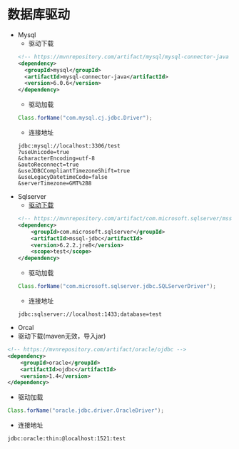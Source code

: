 # 数据库驱动
+ Mysql
  + 驱动下载
  ```xml
  <!-- https://mvnrepository.com/artifact/mysql/mysql-connector-java -->
  <dependency>
    <groupId>mysql</groupId>
    <artifactId>mysql-connector-java</artifactId>
    <version>6.0.6</version>
  </dependency>
  ```
  + 驱动加载
  ```java
  Class.forName("com.mysql.cj.jdbc.Driver");
  ```
  + 连接地址
  ```
  jdbc:mysql://localhost:3306/test
  ?useUnicode=true
  &characterEncoding=utf-8
  &autoReconnect=true
  &useJDBCCompliantTimezoneShift=true
  &useLegacyDatetimeCode=false
  &serverTimezone=GMT%2B8
  ```
+ Sqlserver
  + [驱动下载](https://docs.microsoft.com/zh-cn/sql/connect/jdbc/download-microsoft-jdbc-driver-for-sql-server?view=sql-server-2017)
  ```xml
  <!-- https://mvnrepository.com/artifact/com.microsoft.sqlserver/mssql-jdbc -->
  <dependency>
      <groupId>com.microsoft.sqlserver</groupId>
      <artifactId>mssql-jdbc</artifactId>
      <version>6.2.2.jre8</version>
      <scope>test</scope>
  </dependency>
  ```
  + 驱动加载
  ```java
  Class.forName("com.microsoft.sqlserver.jdbc.SQLServerDriver");
  ```
  + 连接地址
  ```
  jdbc:sqlserver://localhost:1433;database=test
  ```
+ Orcal
 + 驱动下载(maven无效，导入jar)
  ```xml
  <!-- https://mvnrepository.com/artifact/oracle/ojdbc -->
  <dependency>
      <groupId>oracle</groupId>
      <artifactId>ojdbc</artifactId>
      <version>1.4</version>
  </dependency>
  ```
  + 驱动加载
  ```java
  Class.forName("oracle.jdbc.driver.OracleDriver");
  ```
  + 连接地址
  ```
  jdbc:oracle:thin:@localhost:1521:test
  ```
